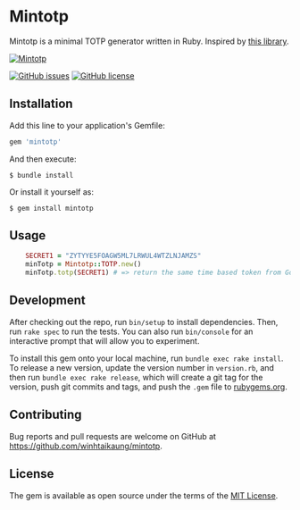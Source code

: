 # Mintotp

Mintotp is a minimal TOTP generator written in Ruby. Inspired by [this library](https://github.com/susam/mintotp).

[![Mintotp](https://github.com/winhtaikaung/mintotp-ruby/actions/workflows/gem-test-push.yml/badge.svg)](https://github.com/winhtaikaung/mintotp-ruby/actions/workflows/gem-test-push.yml) 

[![GitHub issues](https://img.shields.io/github/issues/winhtaikaung/mintotp-ruby)](https://github.com/winhtaikaung/mintotp-ruby/issues)
[![GitHub license](https://img.shields.io/github/license/winhtaikaung/mintotp-ruby)](https://github.com/winhtaikaung/mintotp-ruby/blob/main/LICENSE.txt)


<!-- Welcome to your new gem! In this directory, you'll find the files you need to be able to package up your Ruby library into a gem. Put your Ruby code in the file `lib/mintotp`. To experiment with that code, run `bin/console` for an interactive prompt. -->

<!-- TODO: Delete this and the text above, and describe your gem -->

## Installation

Add this line to your application's Gemfile:

```ruby
gem 'mintotp'
```

And then execute:

    $ bundle install

Or install it yourself as:

    $ gem install mintotp

## Usage

```ruby
    SECRET1 = "ZYTYYE5FOAGW5ML7LRWUL4WTZLNJAMZS"
    minTotp = Mintotp::TOTP.new()
    minTotp.totp(SECRET1) # => return the same time based token from Google Authenticator
```

## Development

After checking out the repo, run `bin/setup` to install dependencies. Then, run `rake spec` to run the tests. You can also run `bin/console` for an interactive prompt that will allow you to experiment.

To install this gem onto your local machine, run `bundle exec rake install`. To release a new version, update the version number in `version.rb`, and then run `bundle exec rake release`, which will create a git tag for the version, push git commits and tags, and push the `.gem` file to [rubygems.org](https://rubygems.org).

## Contributing

Bug reports and pull requests are welcome on GitHub at https://github.com/winhtaikaung/mintotp.


## License

The gem is available as open source under the terms of the [MIT License](https://opensource.org/licenses/MIT).
